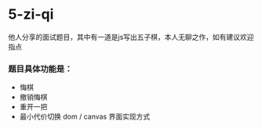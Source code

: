 # 5-zi-qi
他人分享的面试题目，其中有一道是js写出五子棋，本人无聊之作，如有建议欢迎指点

### 题目具体功能是：
- 悔棋
- 撤销悔棋
- 重开一把
- 最小代价切换 dom / canvas 界面实现方式

